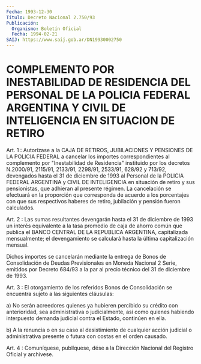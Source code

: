 ```yaml
---
Fecha: 1993-12-30
Título: Decreto Nacional 2.750/93
Publicación:
  Organismo: Boletín Oficial
  Fecha: 1994-02-21
SAIJ: https://www.saij.gob.ar/DN19930002750
---
```

# COMPLEMENTO POR INESTABILIDAD DE RESIDENCIA DEL PERSONAL DE LA POLICIA FEDERAL ARGENTINA Y CIVIL DE INTELIGENCIA EN SITUACION DE RETIRO

<a id="1"></a>
Art.  1  :  Autorízase  a  la  CAJA DE RETIROS, JUBILACIONES Y PENSIONES DE LA POLICIA FEDERAL a cancelar los importes correspondientes al complemento por "Inestabilidad  de  Residencia" instituido  por los decretos N.2000/91, 2115/91, 2133/91,  2298/91, 2533/91, 628/92  y  713/92,  devengados hasta el 31 de diciembre de 1993  al  Personal  de la POLICIA  FEDERAL  ARGENTINA  y  CIVIL  DE INTELIGENCIA  en  situación  de  retiro  y  sus  pensionistas,  que adhieran al presente  régimen.    La cancelación se efectuará en la proporción que corresponda de acuerdo  a  los  porcentajes  con que sus  respectivos  haberes  de  retiro,  jubilación y pensión fueron calculados.

<a id="2"></a>
Art.  2  :  Las  sumas  resultantes  devengarán hasta el 31 de diciembre  de 1993 un interés equivalente a  la  tasa  promedio  de caja de ahorro  común  que publica el BANCO CENTRAL DE LA REPUBLICA ARGENTINA,  capitalizada    mensualmente;    el   devengamiento  se calculará hasta la última capitalización mensual.

Dichos  importes  se cancelarán mediante la entrega  de  Bonos  de Consolidación de Deudas  Previsionales  en Moneda Nacional 2 Serie, emitidos por Decreto 684/93 a la par al precio  técnico  del  31 de diciembre de 1993.

<a id="3"></a>
Art. 3 : El otorgamiento de los referidos Bonos de Consolidación  se encuentra sujeto a las siguientes cláusulas:

a) No serán acreedores  quienes  ya  hubieren percibido su crédito con  anterioridad,  sea administrativa o  judicialmente,  así  como quienes habiendo interpuesto  demanda  judicial  contra  el Estado, continúen en ella.

b)  A  la  renuncia  o  en  su  caso al desistimiento de cualquier acción judicial o administrativa presente  o  futura  con costas en el orden causado.

<a id="4"></a>
Art. 4 : Comuníquese, publíquese, dése a la Dirección Nacional del Registro Oficial y archívese.